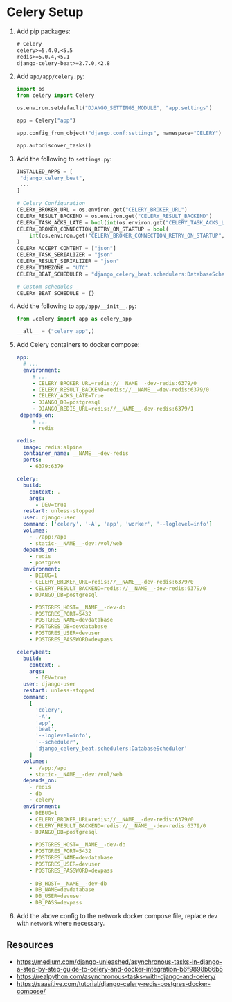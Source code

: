 # Celery Setup

1. Add pip packages:

   ```txt
   # Celery
   celery>=5.4.0,<5.5
   redis>=5.0.4,<5.1
   django-celery-beat>=2.7.0,<2.8
   ```

2. Add `app/app/celery.py`:

   ```py
   import os
   from celery import Celery

   os.environ.setdefault("DJANGO_SETTINGS_MODULE", "app.settings")

   app = Celery("app")

   app.config_from_object("django.conf:settings", namespace="CELERY")

   app.autodiscover_tasks()
   ```

3. Add the following to `settings.py`:

   ```python
   INSTALLED_APPS = [
    "django_celery_beat",
    ...
   ]

   # Celery Configuration
   CELERY_BROKER_URL = os.environ.get("CELERY_BROKER_URL")
   CELERY_RESULT_BACKEND = os.environ.get("CELERY_RESULT_BACKEND")
   CELERY_TASK_ACKS_LATE = bool(int(os.environ.get("CELERY_TASK_ACKS_LATE", "1")))
   CELERY_BROKER_CONNECTION_RETRY_ON_STARTUP = bool(
       int(os.environ.get("CELERY_BROKER_CONNECTION_RETRY_ON_STARTUP", "1"))
   )
   CELERY_ACCEPT_CONTENT = ["json"]
   CELERY_TASK_SERIALIZER = "json"
   CELERY_RESULT_SERIALIZER = "json"
   CELERY_TIMEZONE = "UTC"
   CELERY_BEAT_SCHEDULER = "django_celery_beat.schedulers:DatabaseScheduler"

   # Custom schedules
   CELERY_BEAT_SCHEDULE = {}
   ```

4. Add the following to `app/app/__init__.py`:

   ```python
   from .celery import app as celery_app

   __all__ = ("celery_app",)
   ```

5. Add Celery containers to docker compose:

   ```yml
   app:
     # ...
     environment:
        # ...
        - CELERY_BROKER_URL=redis://__NAME__-dev-redis:6379/0
        - CELERY_RESULT_BACKEND=redis://__NAME__-dev-redis:6379/0
        - CELERY_ACKS_LATE=True
        - DJANGO_DB=postgresql
        - DJANGO_REDIS_URL=redis://__NAME__-dev-redis:6379/1
    depends_on:
        # ...
        - redis

   redis:
     image: redis:alpine
     container_name: __NAME__-dev-redis
     ports:
       - 6379:6379

   celery:
     build:
       context: .
       args:
         - DEV=true
     restart: unless-stopped
     user: django-user
     command: ['celery', '-A', 'app', 'worker', '--loglevel=info']
     volumes:
       - ./app:/app
       - static-__NAME__-dev:/vol/web
     depends_on:
       - redis
       - postgres
     environment:
       - DEBUG=1
       - CELERY_BROKER_URL=redis://__NAME__-dev-redis:6379/0
       - CELERY_RESULT_BACKEND=redis://__NAME__-dev-redis:6379/0
       - DJANGO_DB=postgresql

       - POSTGRES_HOST=__NAME__-dev-db
       - POSTGRES_PORT=5432
       - POSTGRES_NAME=devdatabase
       - POSTGRES_DB=devdatabase
       - POSTGRES_USER=devuser
       - POSTGRES_PASSWORD=devpass

   celerybeat:
     build:
       context: .
       args:
         - DEV=true
     user: django-user
     restart: unless-stopped
     command:
       [
         'celery',
         '-A',
         'app',
         'beat',
         '--loglevel=info',
         '--scheduler',
         'django_celery_beat.schedulers:DatabaseScheduler'
       ]
     volumes:
       - ./app:/app
       - static-__NAME__-dev:/vol/web
     depends_on:
       - redis
       - db
       - celery
     environment:
       - DEBUG=1
       - CELERY_BROKER_URL=redis://__NAME__-dev-redis:6379/0
       - CELERY_RESULT_BACKEND=redis://__NAME__-dev-redis:6379/0
       - DJANGO_DB=postgresql

       - POSTGRES_HOST=__NAME__-dev-db
       - POSTGRES_PORT=5432
       - POSTGRES_NAME=devdatabase
       - POSTGRES_USER=devuser
       - POSTGRES_PASSWORD=devpass
       
       - DB_HOST=__NAME__-dev-db
       - DB_NAME=devdatabase
       - DB_USER=devuser
       - DB_PASS=devpass
   ```

6. Add the above config to the network docker compose file, replace `dev` with `network` where necessary.

## Resources

- <https://medium.com/django-unleashed/asynchronous-tasks-in-django-a-step-by-step-guide-to-celery-and-docker-integration-b6f9898b66b5>
- <https://realpython.com/asynchronous-tasks-with-django-and-celery/>
- <https://saasitive.com/tutorial/django-celery-redis-postgres-docker-compose/>
